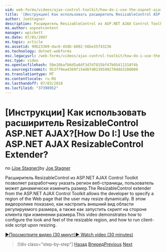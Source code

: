 ```yaml
---
uid: web-forms/videos/ajax-control-toolkit/how-do-i-use-the-aspnet-ajax-resizablecontrol-extender
title: '[Инструкции] Как использовать расширитель ResizableControl ASP.NET AJAX? | Документы Майкрософт'
author: JoeStagner
description: Расширитель ResizableControl из ASP.NET AJAX Control Toolkit позволяет разработчику указать регион веб-страницы, пользователь может менять размер динамического...
ms.author: aspnetcontent
manager: wpickett
ms.date: 07/01/2007
ms.topic: article
ms.assetid: 99b23369-dac6-458b-b002-56be35f43236
ms.technology: dotnet-webforms
msc.legacyurl: /web-forms/videos/ajax-control-toolkit/how-do-i-use-the-aspnet-ajax-resizablecontrol-extender
msc.type: video
ms.openlocfilehash: 50e10bafb6d5a8df3d7d7815bf47b95411318f4b
ms.sourcegitcommit: 953ff9ea4369f154d6fd0239599279ddd3280009
ms.translationtype: MT
ms.contentlocale: ru-RU
ms.lasthandoff: 07/03/2018
ms.locfileid: "37398952"
---
```

<a name="how-do-i-use-the-aspnet-ajax-resizablecontrol-extender"></a><span data-ttu-id="e18f0-104">[Инструкции] Как использовать расширитель ResizableControl ASP.NET AJAX?</span><span class="sxs-lookup"><span data-stu-id="e18f0-104">[How Do I:] Use the ASP.NET AJAX ResizableControl Extender?</span></span>
====================
<span data-ttu-id="e18f0-105">по [(Joe Stagner)](https://github.com/JoeStagner)</span><span class="sxs-lookup"><span data-stu-id="e18f0-105">by [Joe Stagner](https://github.com/JoeStagner)</span></span>

<span data-ttu-id="e18f0-106">Расширитель ResizableControl из ASP.NET AJAX Control Toolkit позволяет разработчику указать регион веб-страницы, пользователь может динамически изменить размер.</span><span class="sxs-lookup"><span data-stu-id="e18f0-106">The ResizableControl extender from the ASP.NET AJAX Control Toolkit allows the developer to specify a region of the Web page that the user may resize dynamically.</span></span> <span data-ttu-id="e18f0-107">В этом видеоролике показано, как настроить внешний вид области регулируемого размера, а также как запустить скрипт на стороне клиента при изменении размера.</span><span class="sxs-lookup"><span data-stu-id="e18f0-107">This video demonstrates how to configure the look and feel of the resizable region, and how to run client-side script upon resizing.</span></span>

[<span data-ttu-id="e18f0-108">&#9654;Просмотрите видео (30 минут)</span><span class="sxs-lookup"><span data-stu-id="e18f0-108">&#9654; Watch video (30 minutes)</span></span>](https://channel9.msdn.com/Blogs/ASP-NET-Site-Videos/how-do-i-use-the-aspnet-ajax-resizablecontrol-extender)

> [!div class="step-by-step"]
> <span data-ttu-id="e18f0-109">[Назад](how-do-i-use-the-aspnet-ajax-validatorcallout-extender.md)
> [Вперед](how-do-i-use-the-aspnet-ajax-tabs-control.md)</span><span class="sxs-lookup"><span data-stu-id="e18f0-109">[Previous](how-do-i-use-the-aspnet-ajax-validatorcallout-extender.md)
[Next](how-do-i-use-the-aspnet-ajax-tabs-control.md)</span></span>
